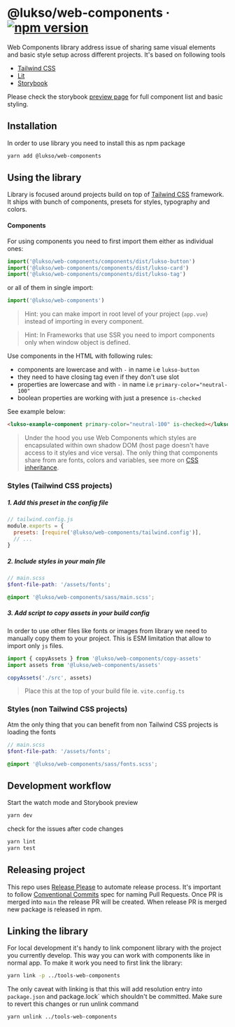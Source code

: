 # @lukso/web-components &middot; [![npm version](https://img.shields.io/npm/v/@lukso/web-components.svg?style=flat)](https://www.npmjs.com/package/@lukso/web-components)

Web Components library address issue of sharing same visual elements and basic style setup across different projects. It's based on following tools

- [Tailwind CSS](https://tailwindcss.com/)
- [Lit](https://lit.dev/)
- [Storybook](https://storybook.js.org/)

Please check the storybook [preview page](https://tools-web-components.pages.dev/) for full component list and basic styling.

## Installation

In order to use library you need to install this as npm package

```sh
yarn add @lukso/web-components
```

## Using the library

Library is focused around projects build on top of [Tailwind CSS](https://tailwindcss.com/) framework. It ships with bunch of components, presets for styles, typography and colors.

#### Components

For using components you need to first import them either as individual ones:

```js
import('@lukso/web-components/components/dist/lukso-button')
import('@lukso/web-components/components/dist/lukso-card')
import('@lukso/web-components/components/dist/lukso-tag')
```

or all of them in single import:

```js
import('@lukso/web-components')
```

> Hint: you can make import in root level of your project (`app.vue`) instead of importing in every component.

> Hint: In Frameworks that use SSR you need to import components only when window object is defined.

Use components in the HTML with following rules:

- components are lowercase and with `-` in name i.e `lukso-button`
- they need to have closing tag even if they don't use slot
- properties are lowercase and with `-` in name i.e `primary-color="neutral-100"`
- boolean properties are working with just a presence `is-checked`

See example below:

```html
<lukso-example-component primary-color="neutral-100" is-checked></lukso-button>
```

> Under the hood you use Web Components which styles are encapsulated within own shadow DOM (host page doesn't have access to it styles and vice versa). The only thing that components share from are fonts, colors and variables, see more on [CSS inheritance](https://lit.dev/docs/components/styles/#inheritance).

### Styles (Tailwind CSS projects)

##### 1. Add this preset in the config file

```js
// tailwind.config.js
module.exports = {
  presets: [require('@lukso/web-components/tailwind.config')],
  // ...
}
```

##### 2. Include styles in your main file

```scss
// main.scss
$font-file-path: '/assets/fonts';

@import '@lukso/web-components/sass/main.scss';
```

##### 3. Add script to copy assets in your build config

In order to use other files like fonts or images from library we need to manually copy them to your project. This is ESM limitation that allow to import only `js` files.

```ts
import { copyAssets } from '@lukso/web-components/copy-assets'
import assets from '@lukso/web-components/assets'

copyAssets('./src', assets)
```

> Place this at the top of your build file ie. `vite.config.ts`

### Styles (non Tailwind CSS projects)

Atm the only thing that you can benefit from non Tailwind CSS projects is loading the fonts

```scss
// main.scss
$font-file-path: '/assets/fonts';

@import '@lukso/web-components/sass/fonts.scss';
```

## Development workflow

Start the watch mode and Storybook preview

```sh
yarn dev
```

check for the issues after code changes

```sh
yarn lint
yarn test
```

## Releasing project

This repo uses [Release Please](https://github.com/googleapis/release-please) to automate release process. It's important to follow [Conventional Commits](https://www.conventionalcommits.org/) spec for naming Pull Requests. Once PR is merged into `main` the release PR will be created. When release PR is merged new package is released in npm.

## Linking the library

For local development it's handy to link component library with the project you currently develop. This way you can work with components like in normal app. To make it work you need to first link the library:

```sh
yarn link -p ../tools-web-components
```

The only caveat with linking is that this will add resolution entry into `package.json` and package.lock` which shouldn't be committed. Make sure to revert this changes or run unlink command

```sh
yarn unlink ../tools-web-components
```
